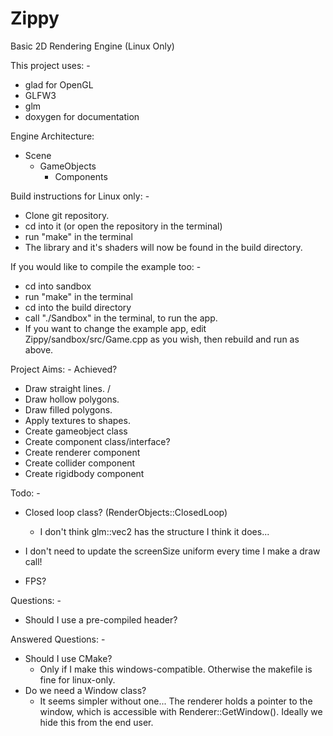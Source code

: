# Zippy
Basic 2D Rendering Engine (Linux Only)

This project uses: -
 - glad for OpenGL
 - GLFW3
 - glm
 - doxygen for documentation

Engine Architecture:
 - Scene
 	 - GameObjects
	  	- Components

Build instructions for Linux only: - 
 - Clone git repository.
 - cd into it (or open the repository in the terminal)
 - run "make" in the terminal
 - The library and it's shaders will now be found in the build directory.

If you would like to compile the example too: -
 - cd into sandbox
 - run "make" in the terminal
 - cd into the build directory
 - call "./Sandbox" in the terminal, to run the app.
 - If you want to change the example app, edit Zippy/sandbox/src/Game.cpp as you wish, then rebuild and run as above.

Project Aims: -							Achieved?
 - Draw straight lines. 				/
 - Draw hollow polygons.
 - Draw filled polygons.
 - Apply textures to shapes.
 - Create gameobject class
 - Create component class/interface?
 - Create renderer component
 - Create collider component
 - Create rigidbody component

Todo: -
 - Closed loop class? (RenderObjects::ClosedLoop)
	 - I don't think glm::vec2 has the structure I think it does...
 - I don't need to update the screenSize uniform every time I make a draw call!

 - FPS?


Questions: -
 - Should I use a pre-compiled header? 

Answered Questions: -
  - Should I use CMake?
 	 - Only if I make this windows-compatible. Otherwise the makefile is fine for linux-only.
  - Do we need a Window class? 
	 - It seems simpler without one... The renderer holds a pointer to the window, which is accessible with Renderer::GetWindow(). Ideally we hide this from the end user.


